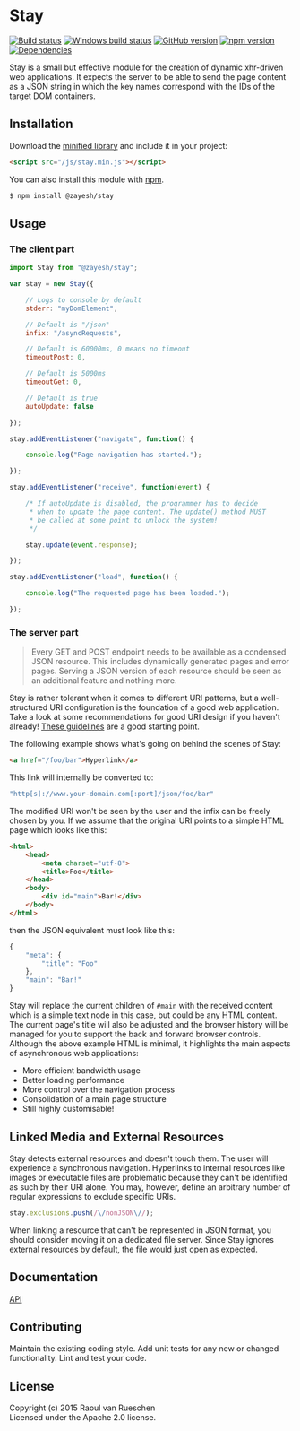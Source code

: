 # Stay 
[![Build status](https://travis-ci.org/vanruesc/stay.svg?branch=master)](https://travis-ci.org/vanruesc/stay) 
[![Windows build status](https://ci.appveyor.com/api/projects/status/7ojob52ctrwywgib?svg=true)](https://ci.appveyor.com/project/vanruesc/stay) 
[![GitHub version](https://badge.fury.io/gh/vanruesc%2Fstay.svg)](http://badge.fury.io/gh/vanruesc%2Fstay) 
[![npm version](https://badge.fury.io/js/%40zayesh%2Fstay.svg)](http://badge.fury.io/js/%40zayesh%2Fstay) 
[![Dependencies](https://david-dm.org/vanruesc/stay.svg?branch=master)](https://david-dm.org/vanruesc/stay)

Stay is a small but effective module for the creation of dynamic xhr-driven web applications. 
It expects the server to be able to send the page content as a JSON string in which the key names 
correspond with the IDs of the target DOM containers.


## Installation

Download the [minified library](http://vanruesc.github.io/stay/build/stay.min.js) and include it in your project:

```html
<script src="/js/stay.min.js"></script>
```

You can also install this module with [npm](https://www.npmjs.com).

```sh
$ npm install @zayesh/stay
``` 


## Usage

### The client part

```javascript
import Stay from "@zayesh/stay";

var stay = new Stay({

	// Logs to console by default
	stderr: "myDomElement",

	// Default is "/json"
	infix: "/asyncRequests",

	// Default is 60000ms, 0 means no timeout
	timeoutPost: 0,

	// Default is 5000ms
	timeoutGet: 0,

	// Default is true
	autoUpdate: false

});

stay.addEventListener("navigate", function() {

	console.log("Page navigation has started.");

});

stay.addEventListener("receive", function(event) {

	/* If autoUpdate is disabled, the programmer has to decide 
	 * when to update the page content. The update() method MUST 
	 * be called at some point to unlock the system!
	 */

	stay.update(event.response);

});

stay.addEventListener("load", function() {

	console.log("The requested page has been loaded.");

});
```

### The server part

> Every GET and POST endpoint needs to be available as a condensed JSON resource. 
> This includes dynamically generated pages and error pages. Serving a JSON version of each 
> resource should be seen as an additional feature and nothing more. 

Stay is rather tolerant when it comes to different URI patterns, but a well-structured 
URI configuration is the foundation of a good web application. Take a look at some 
recommendations for good URI design if you haven't already! 
[These guidelines](https://css-tricks.com/guidelines-for-uri-design/) are a good starting point.

The following example shows what's going on behind the scenes of Stay:

```html
<a href="/foo/bar">Hyperlink</a>
```

This link will internally be converted to:

```javascript
"http[s]://www.your-domain.com[:port]/json/foo/bar"
```

The modified URI won't be seen by the user and the infix can be freely chosen by you. 
If we assume that the original URI points to a simple HTML page which looks like this:

```html
<html>
	<head>
		<meta charset="utf-8">
		<title>Foo</title>
	</head>
	<body>
		<div id="main">Bar!</div>
	</body>
</html>
```

then the JSON equivalent must look like this:

```javascript
{
    "meta": {
        "title": "Foo"
    },
    "main": "Bar!"
}
```

Stay will replace the current children of ```#main``` with the received content which is a simple text 
node in this case, but could be any HTML content. The current page's title will also be adjusted and 
the browser history will be managed for you to support the back and forward browser controls. 
Although the above example HTML is minimal, it highlights the main aspects of asynchronous web applications:

- More efficient bandwidth usage
- Better loading performance
- More control over the navigation process
- Consolidation of a main page structure
- Still highly customisable!


## Linked Media and External Resources

Stay detects external resources and doesn't touch them. The user will experience a synchronous navigation. 
Hyperlinks to internal resources like images or executable files are problematic because they can't be 
identified as such by their URI alone. You may, however, define an arbitrary number of regular expressions 
to exclude specific URIs. 

```javascript
stay.exclusions.push(/\/nonJSON\//);
```

When linking a resource that can't be represented in JSON format, you should consider moving it on a dedicated file server. 
Since Stay ignores external resources by default, the file would just open as expected.


## Documentation
[API](http://vanruesc.github.io/stay/docs)


## Contributing
Maintain the existing coding style. Add unit tests for any new or changed functionality. Lint and test your code.


## License
Copyright (c) 2015 Raoul van Rueschen  
Licensed under the Apache 2.0 license.
